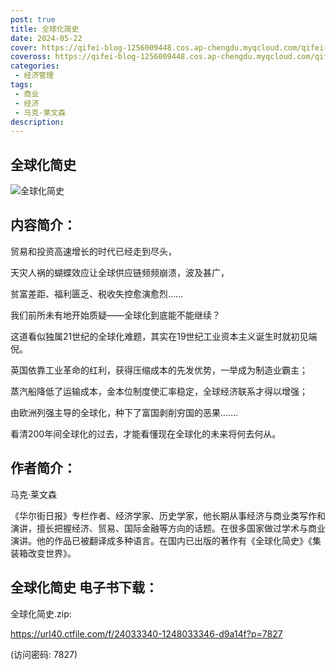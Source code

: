 ```yaml
---
post: true
title: 全球化简史
date: 2024-05-22
cover: https://qifei-blog-1256009448.cos.ap-chengdu.myqcloud.com/qifei-blog/202404231306644.png
coveross: https://qifei-blog-1256009448.cos.ap-chengdu.myqcloud.com/qifei-blog/202404231306644.png
categories:
 - 经济管理
tags:
 - 商业
 - 经济
 - 马克·莱文森
description:  
---
```

## 全球化简史

![全球化简史](https://qifei-blog-1256009448.cos.ap-chengdu.myqcloud.com/qifei-blog/202404231306644.png "全球化简史")

## 内容简介：

贸易和投资高速增长的时代已经走到尽头，

天灾人祸的蝴蝶效应让全球供应链频频崩溃，波及甚广，

贫富差距、福利匮乏、税收失控愈演愈烈……

我们前所未有地开始质疑——全球化到底能不能继续？

这道看似独属21世纪的全球化难题，其实在19世纪工业资本主义诞生时就初见端倪。

英国依靠工业革命的红利，获得压缩成本的先发优势，一举成为制造业霸主；

蒸汽船降低了运输成本，金本位制度使汇率稳定，全球经济联系才得以增强；

由欧洲列强主导的全球化，种下了富国剥削穷国的恶果…….

看清200年间全球化的过去，才能看懂现在全球化的未来将何去何从。

## 作者简介：

马克·莱文森

《华尔街日报》专栏作者、经济学家、历史学家，他长期从事经济与商业类写作和演讲，擅长把握经济、贸易、国际金融等方向的话题。在很多国家做过学术与商业演讲。他的作品已被翻译成多种语言。在国内已出版的著作有《全球化简史》《集装箱改变世界》。

## 全球化简史 电子书下载：

全球化简史.zip: 

https://url40.ctfile.com/f/24033340-1248033346-d9a14f?p=7827 

(访问密码: 7827)
